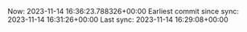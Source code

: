 Now: 2023-11-14 16:36:23.788326+00:00 Earliest commit since sync: 2023-11-14 16:31:26+00:00 Last sync: 2023-11-14 16:29:08+00:00
